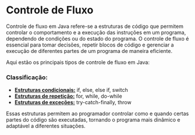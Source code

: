 # Controle de Fluxo

Controle de fluxo em Java refere-se a estruturas de código que permitem controlar o comportamento e a execução das instruções em um programa, dependendo de condições ou do estado do programa. O controle de fluxo é essencial para tomar decisões, repetir blocos de código e gerenciar a execução de diferentes partes de um programa de maneira eficiente.

Aqui estão os principais tipos de controle de fluxo em Java:

### Classificação:&#x20;

* [**Estruturas condicionais:**](https://github.com/ViniciusJun/linguagem-java/blob/main/java-basico/Controle-de-Fluxo/EstruturasCondicionais.md) if, else, else if, switch&#x20;
* [**Estruturas de repetição:**](https://github.com/ViniciusJun/linguagem-java/blob/main/java-basico/Controle-de-Fluxo/EsctruturasRepeticao.md) for, while, do-while
* [**Estruturas de exceções:**](https://github.com/ViniciusJun/linguagem-java/blob/main/java-basico/Controle-de-Fluxo/EstruturasExercoes.md) try-catch-finally, throw&#x20;

Essas estruturas permitem ao programador controlar como e quando certas partes do código são executadas, tornando o programa mais dinâmico e adaptável a diferentes situações.
